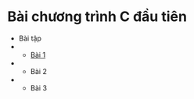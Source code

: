 # Bài chương trình C đầu tiên
* Bài tập
* * [Bài 1](https://www.jdoodle.com/iembed/v0/B5V)
* * Bài 2
* * Bài 3
